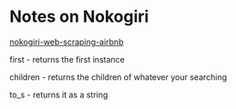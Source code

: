 # Notes on Nokogiri

[nokogiri-web-scraping-airbnb](https://talks.devbootcamp.com/nokogiri-web-scraping-airbnb)

first - returns the first instance

children - returns the children of whatever your searching 

to_s - returns it as a string